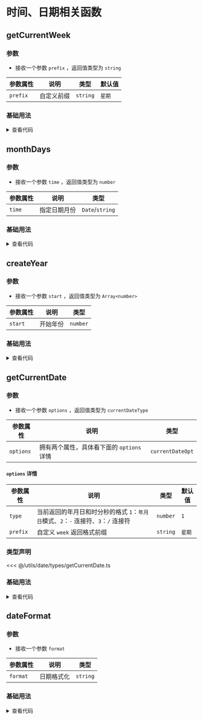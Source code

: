 <script setup>
import getCurrentWeek from './getCurrentWeek.vue'
import monthDays from './monthDays.vue'
import createYear from './createYear.vue'
import getCurrentDate from './getCurrentDate.vue'
import dateFormat from './dateFormat.vue'
</script>

# 时间、日期相关函数

<ClientOnly>
  <description-popover :num="5" :tagNameList="['浏览器','Node']" />
</ClientOnly>

## getCurrentWeek

<ClientOnly>
  <description :isShowIcon="false" description="获取当前是星期几" /> 
</ClientOnly>

### 参数

- 接收一个参数 `prefix` ，返回值类型为 `string`

| **参数属性** | **说明**   | **类型** | **默认值** |
| ------------ | ---------- | -------- | ---------- |
| `prefix`     | 自定义前缀 | `string` | `星期`     |

### 基础用法

<ClientOnly>
  <getCurrentWeek />
</ClientOnly>
<details>

<summary>查看代码</summary>

<<< @/utils/date/getCurrentWeek.vue

</details>

## monthDays

<ClientOnly>
  <description :isShowIcon="false" description="获取指定日期月份的总天数" /> 
</ClientOnly>

### 参数

- 接收一个参数 `time` ，返回值类型为 `number`

| **参数属性** | **说明**     | **类型**        |
| ------------ | ------------ | --------------- |
| `time`       | 指定日期月份 | `Date`/`string` |

### 基础用法

<ClientOnly>
  <monthDays />
</ClientOnly>
<details>

<summary>查看代码</summary>

<<< @/utils/date/monthDays.vue

</details>

## createYear

<ClientOnly>
  <description :isShowIcon="false" description="获取从当前年份到开始年份的数组" /> 
</ClientOnly>

### 参数

- 接收一个参数 `start` ，返回值类型为 `Array<number>`

| **参数属性** | **说明** | **类型** |
| ------------ | -------- | -------- |
| `start`      | 开始年份 | `number` |

### 基础用法

<ClientOnly>
  <createYear />
</ClientOnly>
<details>

<summary>查看代码</summary>

<<< @/utils/date/createYear.vue

</details>

## getCurrentDate

<ClientOnly>
  <description :isShowIcon="false" description="获取当前的日期" /> 
</ClientOnly>

### 参数

- 接收一个参数 `options` ，返回值类型为 `currentDateType`

| **参数属性** | **说明**                                  | **类型**         |
| ------------ | ----------------------------------------- | ---------------- |
| `options`    | 拥有两个属性，具体看下面的 `options` 详情 | `currentDateOpt` |

#### `options` 详情

| **参数属性** | **说明**                                                                           | **类型** | **默认值** |
| ------------ | ---------------------------------------------------------------------------------- | -------- | ---------- |
| `type`       | 当前返回的年月日和时分秒的格式 `1`：`年月日`模式、`2`：`-` 连接符、`3`：`/` 连接符 | `number` | `1`        |
| `prefix`     | 自定义 `week` 返回格式前缀                                                         | `string` | `星期`     |

### 类型声明

<<< @/utils/date/types/getCurrentDate.ts

### 基础用法

<ClientOnly>
  <getCurrentDate />
</ClientOnly>
<details>

<summary>查看代码</summary>

<<< @/utils/date/getCurrentDate.vue

</details>

## dateFormat

<ClientOnly>
  <description :isShowIcon="false" description="获取格式化后的当前日期" /> 
</ClientOnly>

### 参数

- 接收一个参数 `format`

| **参数属性** | **说明**   | **类型** |
| ------------ | ---------- | -------- |
| `format`     | 日期格式化 | `string` |

### 基础用法

<ClientOnly>
  <dateFormat />
</ClientOnly>
<details>

<summary>查看代码</summary>

<<< @/utils/date/dateFormat.vue

</details>
